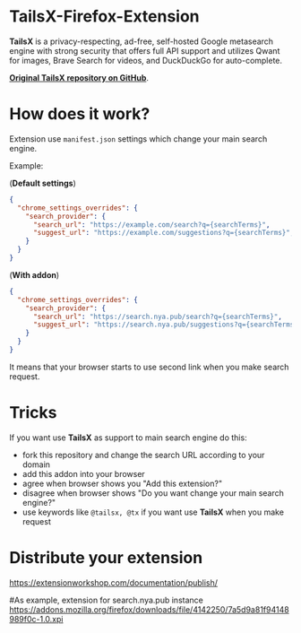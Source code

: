 # TailsX-Firefox-Extension
**TailsX** is a privacy-respecting, ad-free, self-hosted Google metasearch engine with strong security that offers full API support and utilizes Qwant for images, Brave Search for videos, and DuckDuckGo for auto-complete.

[**Original TailsX repository on GitHub**](https://github.com/Extravi/tailsx).

# How does it work?
Extension use `manifest.json` settings which change your main search engine.

Example:

(**Default settings**)
```json
{
  "chrome_settings_overrides": {
    "search_provider": {
      "search_url": "https://example.com/search?q={searchTerms}",
      "suggest_url": "https://example.com/suggestions?q={searchTerms}",
    }
  }
}
```

(**With addon**)
```json
{
  "chrome_settings_overrides": {
    "search_provider": {
      "search_url": "https://search.nya.pub/search?q={searchTerms}",
      "suggest_url": "https://search.nya.pub/suggestions?q={searchTerms}",
    }
  }
}
```

It means that your browser starts to use second link when you make search request.

# Tricks
If you want use **TailsX** as support to main search engine do this:
- fork this repository and change the search URL according to your domain
- add this addon into your browser
- agree when browser shows you "Add this extension?"
- disagree when browser shows "Do you want change your main search engine?"
- use keywords like `@tailsx, @tx` if you want use **TailsX** when you make request

# Distribute your extension
https://extensionworkshop.com/documentation/publish/

#As example, extension for search.nya.pub instance
https://addons.mozilla.org/firefox/downloads/file/4142250/7a5d9a81f94148989f0c-1.0.xpi
